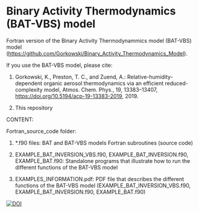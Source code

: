 # Binary Activity Thermodynamics (BAT-VBS) model
Fortran version of the Binary Activity Thermodynammics model (BAT-VBS) model (https://github.com/Gorkowski/Binary_Activity_Thermodynamics_Model).

If you use the BAT-VBS model, please cite: 

1) Gorkowski, K., Preston, T. C., and Zuend, A.: Relative-humidity-dependent organic aerosol thermodynamics via an efficient reduced-complexity model, Atmos. Chem. Phys., 19, 13383–13407, https://doi.org/10.5194/acp-19-13383-2019, 2019.

2) This repository


CONTENT:

Fortran_source_code folder: 
1) *.f90 files:
BAT and BAT-VBS models Fortran subroutines (source code)

3) EXAMPLE_BAT_INVERSION_VBS.f90, EXAMPLE_BAT_INVERSION.f90, EXAMPLE_BAT.f90:
Standalone programs that illustrate how to run the different functions of the BAT-VBS model

4) EXAMPLES_INFORMATION.pdf: 
PDF file that describes the different functions of the BAT-VBS model (EXAMPLE_BAT_INVERSION_VBS.f90, EXAMPLE_BAT_INVERSION.f90, EXAMPLE_BAT.f90)

[![DOI](https://zenodo.org/badge/679873639.svg)](https://zenodo.org/badge/latestdoi/679873639)
